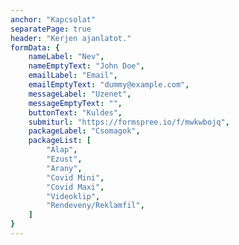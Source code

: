```yaml
---
anchor: "Kapcsolat"
separatePage: true
header: "Kerjen ajanlatot."
formData: {
    nameLabel: "Nev",
    nameEmptyText: "John Doe",
    emailLabel: "Email",
    emailEmptyText: "dummy@example.com",
    messageLabel: "Uzenet",
    messageEmptyText: "",
    buttonText: "Kuldes",
    submiturl: "https://formspree.io/f/mwkwbojq",
    packageLabel: "Csomagok",
    packageList: [
        "Alap",
        "Ezust",
        "Arany",
        "Covid Mini", 
        "Covid Maxi",
        "Videoklip",
        "Rendeveny/Reklamfil",
    ]
}
---
```


